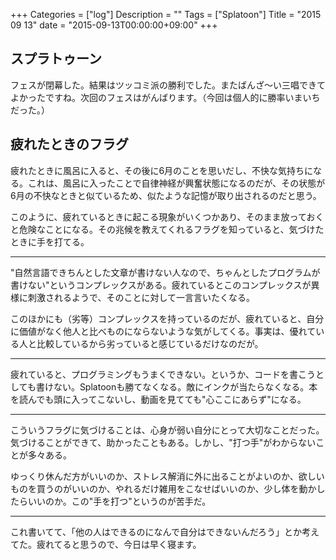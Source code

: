 +++
Categories = ["log"]
Description = ""
Tags = ["Splatoon"]
Title = "2015 09 13"
date = "2015-09-13T00:00:00+09:00"
+++

## スプラトゥーン
フェスが閉幕した。結果はツッコミ派の勝利でした。またばんざ〜い三唱できてよかったですね。次回のフェスはがんばります。（今回は個人的に勝率いまいちだった。）

## 疲れたときのフラグ
疲れたときに風呂に入ると、その後に6月のことを思いだし、不快な気持ちになる。これは、風呂に入ったことで自律神経が興奮状態になるのだが、その状態が6月の不快なときと似ているため、似たような記憶が取り出されるのだと思う。

このように、疲れているときに起こる現象がいくつかあり、そのまま放っておくと危険なことになる。その兆候を教えてくれるフラグを知っていると、気づけたときに手を打てる。

----

"自然言語できちんとした文章が書けない人なので、ちゃんとしたプログラムが書けない"というコンプレックスがある。疲れているとこのコンプレックスが異様に刺激されるようで、そのことに対して一言言いたくなる。

このほかにも（劣等）コンプレックスを持っているのだが、疲れていると、自分に価値がなく他人と比べものにならないような気がしてくる。事実は、優れている人と比較しているから劣っていると感じているだけなのだが。

----

疲れていると、プログラミングもうまくできない。というか、コードを書こうとしても書けない。Splatoonも勝てなくなる。敵にインクが当たらなくなる。本を読んでも頭に入ってこないし、動画を見てても"心ここにあらず"になる。

----

こういうフラグに気づけることは、心身が弱い自分にとって大切なことだった。気づけることができて、助かったこともある。しかし、"打つ手"がわからないことが多々ある。

ゆっくり休んだ方がいいのか、ストレス解消に外に出ることがよいのか、欲しいものを買うのがいいのか、やれるだけ雑用をこなせばいいのか、少し体を動かしたらいいのか。この"手を打つ"というのが苦手だ。

----

これ書いてて、「他の人はできるのになんで自分はできないんだろう」とか考えてた。疲れてると思うので、今日は早く寝ます。